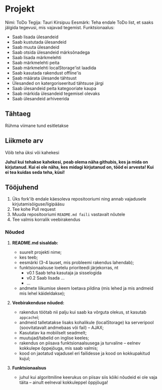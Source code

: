 # Projekt
Nimi: ToDo
Tegija: Tauri Kirsipuu
Eesmärk: Teha endale ToDo list, et saaks jälgida tegevusi, mis vajavad tegemist.
Funktsionaalus:
  * Saab lisada ülesandeid
  * Saab kustutada ülesandeid
  * Saab muuta ülesandeid
  * Saab otsida ülesandeid märksõnadega
  * Saab lisada märkmelehti
  * Saab märkmelehti peita
  * Saab märkmelehti localStorage'ist laadida
  * Saab kasutada rakendust offline'is
  * Saab määrata ülesande tähtsust
  * Ülesanded on katergoriseeritud tähtsuse järgi
  * Saab ülesandeid peita kategooriate kaupa
  * Saab märkida ülesandeid tegemisel olevaks
  * Saab ülesandeid arhiveerida


## Tähtaeg

Rühma viimane tund esitletakse

## Liikmete arv
Võib teha üksi või kahekesi

**Juhul kui tehakse kahekesi, peab olema näha githubis, kes ja mida on kirjutanud. Kui ei ole näha, kes midagi kirjutanud on, tööd ei arvesta! Kui ei tea kuidas seda teha, küsi!**

## Tööjuhend
1. Üks fork'ib endale käesoleva repositooriumi ning annab vajadusele kirjutamisõiguse/ligipääsu
1. Tee kohe Pull request
1. Muuda repositooriumi `README.md faili` vastavalt nõutele
1. Tee valmis korralik veebirakendus

### Nõuded

1. **README.md sisaldab:**
    * suurelt projekti nime;
    * kes teeb;
    * eesmärki (3-4 lauset, mis probleemi rakendus lahendab);
    * funktsionaalsuse loetelu prioriteedi järjekorras, nt
        * v0.1 Saab teha kasutaja ja sisselogida
        * v0.2 Saab lisada ...
        * ...
    * andmete liikumise skeem loetava pildina (mis lehed ja mis andmeid mis lehel käideldakse);

2. **Veebirakenduse nõuded:**
    * rakendus töötab nii palju kui saab ka võrguta olekus, st kasutab `appcache`i;
    * andmeid talletatakse lisaks kohalikule (localStorage) ka serveripool (soovitatavalt andmebaas või fail) – AJAX;
    * Kasutatav ka mobiilselt seadmelt;
    * muutujad/tabelid on inglise keeles;
    * rakendus on piisava funktsionaalsusega ja turvaline – eelnev kokkulepe õppejõuga, mis saab valmis;
    * kood on jaotatud vajadusel eri failidesse ja kood on kokkupakitud kujul;

3. **Funktsionaalsus**
    * juhul kui algoritmiline keerukus on piisav siis kõiki nõudeid ei ole vaja täita – ainult eelneval kokkuleppel õppjõuga!
